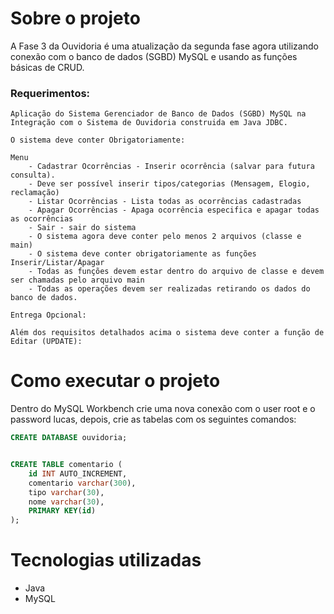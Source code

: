 # Sobre o projeto

A Fase 3 da Ouvidoria é uma atualização da segunda fase agora utilizando conexão com o banco de dados (SGBD) MySQL e usando as funções básicas de CRUD.


### Requerimentos:

    Aplicação do Sistema Gerenciador de Banco de Dados (SGBD) MySQL na Integração com o Sistema de Ouvidoria construida em Java JDBC.

    O sistema deve conter Obrigatoriamente:

    Menu
        - Cadastrar Ocorrências - Inserir ocorrência (salvar para futura consulta). 
        - Deve ser possível inserir tipos/categorias (Mensagem, Elogio, reclamação)
        - Listar Ocorrências - Lista todas as ocorrências cadastradas
        - Apagar Ocorrências - Apaga ocorrência especifica e apagar todas as ocorrências
        - Sair - sair do sistema
        - O sistema agora deve conter pelo menos 2 arquivos (classe e main)
        - O sistema deve conter obrigatoriamente as funções Inserir/Listar/Apagar
        - Todas as funções devem estar dentro do arquivo de classe e devem ser chamadas pelo arquivo main
        - Todas as operações devem ser realizadas retirando os dados do banco de dados.

    Entrega Opcional:

    Além dos requisitos detalhados acima o sistema deve conter a função de Editar (UPDATE):   


# Como executar o projeto


Dentro do MySQL Workbench crie uma nova conexão com o user root e o password lucas, depois, crie as tabelas com os seguintes comandos:
```sql
CREATE DATABASE ouvidoria;


CREATE TABLE comentario (
    id INT AUTO_INCREMENT,
    comentario varchar(300),
    tipo varchar(30),
    nome varchar(30),
    PRIMARY KEY(id)
);
```

# Tecnologias utilizadas
- Java
- MySQL

